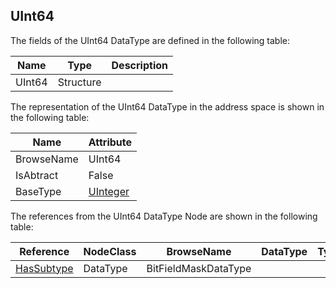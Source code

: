 <!-- datatype -->
## UInt64
<!-- end of description -->
The fields of the UInt64 DataType are defined in the following table:  

|Name|Type|Description|
|---|---|---|
|UInt64|Structure||

The representation of the UInt64 DataType in the address space is shown in the following table:  

|Name|Attribute|
|---|---|
|BrowseName|UInt64|
|IsAbtract|False|
|BaseType|[UInteger](../../../Part3/DataTypes/UInteger/readme.md)|

The references from the UInt64 DataType Node are shown in the following table:  

|Reference|NodeClass|BrowseName|DataType|TypeDefinition|ModellingRule|
|---|---|---|---|---|---|
|[HasSubtype](../../../Part3/ReferenceTypes/HasSubtype/readme.md)|DataType|BitFieldMaskDataType||||

